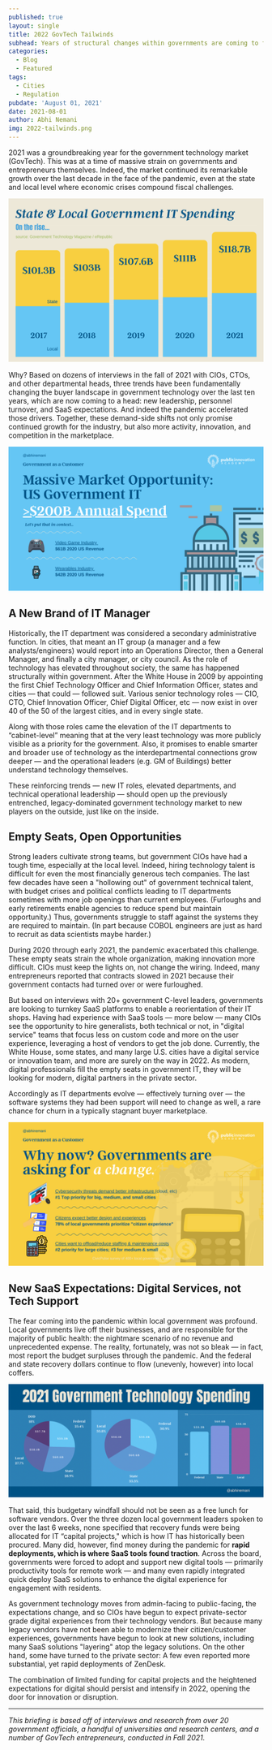 ```yaml
---
published: true
layout: single
title: 2022 GovTech Tailwinds
subhead: Years of structural changes within governments are coming to fruition, changing the landscape for GovTech entrepreneurs. 
categories:
  - Blog
  - Featured
tags:
  - Cities
  - Regulation
pubdate: 'August 01, 2021'
date: 2021-08-01
author: Abhi Nemani
img: 2022-tailwinds.png
---
```


2021 was a groundbreaking year for the government technology market (GovTech). This was at a time of massive strain on governments and entrepreneurs themselves. Indeed, the market continued its remarkable growth over the last decade in the face of the pandemic, even at the state and local level where economic crises compound fiscal challenges. 

![GovTech Market Spend](/img/2021-spend-growth.png) 

Why? Based on dozens of interviews in the fall of 2021 with CIOs, CTOs, and other departmental heads, three trends have been fundamentally changing the buyer landscape in government technology over the last ten years, which are now coming to a head: new leadership, personnel turnover, and SaaS expectations. And indeed the pandemic accelerated those drivers. Together, these demand-side shifts not only promise continued growth for the industry, but also more activity, innovation, and competition in the marketplace.

![GovTech Market Spend](/img/gt-market-overview.png)

## A New Brand of IT Manager

Historically, the IT department was considered a secondary administrative function. In cities, that meant an IT group (a manager and a few analysts/engineers) would report into an Operations Director, then a General Manager, and finally a city manager, or city council. As the role of technology has elevated throughout society, the same has happened structurally within government. After the White House in 2009 by appointing the first Chief Technology Officer and Chief Information Officer, states and cities &#8212; that could &#8212; followed suit. Various senior technology roles — CIO, CTO, Chief Innovation Officer, Chief Digital Officer, etc &#8212; now exist in over 40 of the 50 of the largest cities, and in every single state.  

Along with those roles came the elevation of the IT departments to “cabinet-level” meaning that at the very least technology was more publicly visible as a priority for the government. Also, it promises to enable smarter and broader use of technology as the interdepartmental connections grow deeper &#8212; and the operational leaders (e.g. GM of Buildings) better understand technology themselves.

These reinforcing trends — new IT roles, elevated departments, and technical operational leadership — should open up the previously entrenched, legacy-dominated government technology market to new players on the outside, just like on the inside.

## Empty Seats, Open Opportunities
Strong leaders cultivate strong teams, but government CIOs have had a tough time, especially at the local level. Indeed, hiring technology talent is difficult for even the most financially generous tech companies. The last few decades have seen a "hollowing out" of government technical talent, with budget crises and political conflicts leading to IT departments sometimes with more job openings than current employees. (Furloughs and early retirements enable agencies to reduce spend but maintain opportunity.) Thus, governments struggle to staff against the systems they are required to maintain. (In part because COBOL engineers are just as hard to recruit as data scientists  maybe harder.)

During 2020 through early 2021, the pandemic exacerbated this challenge. These empty seats strain the whole organization, making innovation more difficult. CIOs must keep the lights on, not change the wiring. Indeed, many entrepreneurs reported that contracts slowed in 2021 because their government contacts had turned over or were furloughed. 

But based on interviews with 20+ government C-level leaders, governments are looking to turnkey SaaS platforms to enable a reorientation of their IT shops. Having had experience with SaaS tools &#8212; more below &#8212; many CIOs see the opportunity to hire generalists, both technical or not, in "digital service" teams that focus less on custom code and more on the user experience, leveraging a host of vendors to get the job done. Currently, the White House, some states, and many large U.S. cities have a digital service or innovation team, and more are surely on the way in 2022. As modern, digital professionals fill the empty seats in government IT, they will be looking for modern, digital partners in the private sector.

Accordingly as IT departments evolve &#8212; effectively turning over &#8212; the software systems they had been support will need to change as well, a rare chance for churn in a typically stagnant buyer marketplace.

![GovTech Market Trends Tailwinds](/img/gt-market-trends.png)

## New SaaS Expectations: Digital Services, not Tech Support 
The fear coming into the pandemic within local government was profound. Local governments live off their businesses, and are responsible for the majority of public health: the nightmare scenario of no revenue and unprecedented expense. The reality, fortunately, was not so bleak — in fact, most report the budget surpluses through the pandemic. And the federal and state recovery dollars continue to flow (unevenly, however) into local coffers. 

![GovTech Market Spend](/img/gt-it-spending-snapshot.png)

That said, this budgetary windfall should not be seen as a free lunch for software vendors. Over the three dozen local government leaders spoken to over the last 6 weeks, none specified that recovery funds were being allocated for IT “capital projects," which is how IT has historically been procured. Many did, however, find money during the pandemic for <strong>rapid deployments, which is where SaaS tools found traction</strong>. Across the board, governments were forced to adopt and support new digital tools &#8212; primarily productivity tools for remote work &#8212; and many even rapidly integrated quick deploy SaaS solutions to enhance the digital experience for engagement with residents. 

As government technology moves from admin-facing to public-facing, the expectations change, and so CIOs have begun to expect private-sector grade digital experiences from their technology vendors. But because many legacy vendors have not been able to modernize their citizen/customer experiences, governments have begun to look at new solutions, including many SaaS solutions "layering" atop the legacy solutions. On the other hand, some have turned to the private sector: A few even reported more substantial, yet rapid deployments of ZenDesk. 

The combination of limited funding for capital projects and the heightened expectations for digital should persist and intensify in 2022, opening the door for innovation or disruption. 

<hr>

<em>This briefing is based off of interviews and research from over 20 government officials, a handful of universities and research centers, and a number of GovTech entrepreneurs, conducted in Fall 2021.</em>